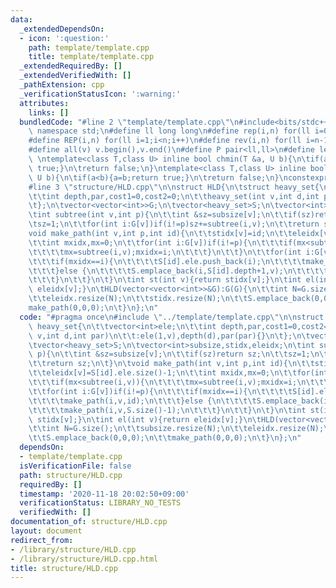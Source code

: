 ```yaml
---
data:
  _extendedDependsOn:
  - icon: ':question:'
    path: template/template.cpp
    title: template/template.cpp
  _extendedRequiredBy: []
  _extendedVerifiedWith: []
  _pathExtension: cpp
  _verificationStatusIcon: ':warning:'
  attributes:
    links: []
  bundledCode: "#line 2 \"template/template.cpp\"\n#include<bits/stdc++.h>\nusing\
    \ namespace std;\n#define ll long long\n#define rep(i,n) for(ll i=0;i<n;i++)\n\
    #define REP(i,n) for(ll i=1;i<n;i++)\n#define rev(i,n) for(ll i=n-1;i>=0;i--)\n\
    #define all(v) v.begin(),v.end()\n#define P pair<ll,ll>\n#define len(s) (ll)s.size()\n\
    \ \ntemplate<class T,class U> inline bool chmin(T &a, U b){\n\tif(a>b){a=b;return\
    \ true;}\n\treturn false;\n}\ntemplate<class T,class U> inline bool chmax(T &a,\
    \ U b){\n\tif(a<b){a=b;return true;}\n\treturn false;\n}\nconstexpr ll inf = 3e18;\n\
    #line 3 \"structure/HLD.cpp\"\n\nstruct HLD{\n\tstruct heavy_set{\n\t\tvector<int>ele;\n\
    \t\tint depth,par,cost1=0,cost2=0;\n\t\theavy_set(int v,int d,int par)\n\t\t:ele(1,v),depth(d),par(par){}\n\
    \t};\n\tvector<vector<int>>G;\n\tvector<heavy_set>S;\n\tvector<int>subsize,stidx,eleidx;\n\
    \tint subtree(int v,int p){\n\t\tint &sz=subsize[v];\n\t\tif(sz)return sz;\n\t\
    \tsz=1;\n\t\tfor(int i:G[v])if(i!=p)sz+=subtree(i,v);\n\t\treturn sz;\n\t}\n\t\
    void make_path(int v,int p,int id){\n\t\tstidx[v]=id;\n\t\teleidx[v]=S[id].ele.size()-1;\n\
    \t\tint mxidx,mx=0;\n\t\tfor(int i:G[v])if(i!=p){\n\t\t\tif(mx<subtree(i,v)){\n\
    \t\t\t\tmx=subtree(i,v);mxidx=i;\n\t\t\t}\n\t\t}\n\t\tfor(int i:G[v])if(i!=p){\n\
    \t\t\tif(mxidx==i){\n\t\t\t\tS[id].ele.push_back(i);\n\t\t\t\tmake_path(i,v,id);\n\
    \t\t\t}else {\n\t\t\t\tS.emplace_back(i,S[id].depth+1,v);\n\t\t\t\tmake_path(i,v,S.size()-1);\n\
    \t\t\t}\n\t\t}\n\t}\n\tint st(int v){return stidx[v];}\n\tint el(int v){return\
    \ eleidx[v];}\n\tHLD(vector<vector<int>>&G):G(G){\n\t\tint N=G.size();\n\t\tsubsize.resize(N);\n\
    \t\teleidx.resize(N);\n\t\tstidx.resize(N);\n\t\tS.emplace_back(0,0,0);\n\t\t\
    make_path(0,0,0);\n\t}\n};\n"
  code: "#pragma once\n#include \"../template/template.cpp\"\n\nstruct HLD{\n\tstruct\
    \ heavy_set{\n\t\tvector<int>ele;\n\t\tint depth,par,cost1=0,cost2=0;\n\t\theavy_set(int\
    \ v,int d,int par)\n\t\t:ele(1,v),depth(d),par(par){}\n\t};\n\tvector<vector<int>>G;\n\
    \tvector<heavy_set>S;\n\tvector<int>subsize,stidx,eleidx;\n\tint subtree(int v,int\
    \ p){\n\t\tint &sz=subsize[v];\n\t\tif(sz)return sz;\n\t\tsz=1;\n\t\tfor(int i:G[v])if(i!=p)sz+=subtree(i,v);\n\
    \t\treturn sz;\n\t}\n\tvoid make_path(int v,int p,int id){\n\t\tstidx[v]=id;\n\
    \t\teleidx[v]=S[id].ele.size()-1;\n\t\tint mxidx,mx=0;\n\t\tfor(int i:G[v])if(i!=p){\n\
    \t\t\tif(mx<subtree(i,v)){\n\t\t\t\tmx=subtree(i,v);mxidx=i;\n\t\t\t}\n\t\t}\n\
    \t\tfor(int i:G[v])if(i!=p){\n\t\t\tif(mxidx==i){\n\t\t\t\tS[id].ele.push_back(i);\n\
    \t\t\t\tmake_path(i,v,id);\n\t\t\t}else {\n\t\t\t\tS.emplace_back(i,S[id].depth+1,v);\n\
    \t\t\t\tmake_path(i,v,S.size()-1);\n\t\t\t}\n\t\t}\n\t}\n\tint st(int v){return\
    \ stidx[v];}\n\tint el(int v){return eleidx[v];}\n\tHLD(vector<vector<int>>&G):G(G){\n\
    \t\tint N=G.size();\n\t\tsubsize.resize(N);\n\t\teleidx.resize(N);\n\t\tstidx.resize(N);\n\
    \t\tS.emplace_back(0,0,0);\n\t\tmake_path(0,0,0);\n\t}\n};\n"
  dependsOn:
  - template/template.cpp
  isVerificationFile: false
  path: structure/HLD.cpp
  requiredBy: []
  timestamp: '2020-11-18 20:02:50+09:00'
  verificationStatus: LIBRARY_NO_TESTS
  verifiedWith: []
documentation_of: structure/HLD.cpp
layout: document
redirect_from:
- /library/structure/HLD.cpp
- /library/structure/HLD.cpp.html
title: structure/HLD.cpp
---
```

